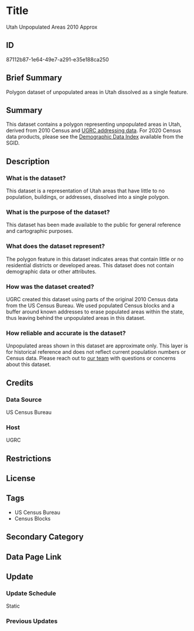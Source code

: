 # Title

Utah Unpopulated Areas 2010 Approx

## ID

87112b87-1e64-49e7-a291-e35e188ca250

## Brief Summary

Polygon dataset of unpopulated areas in Utah dissolved as a single feature.

## Summary

This dataset contains a polygon representing unpopulated areas in Utah, derived from 2010 Census and [UGRC addressing data](https://gis.utah.gov/products/sgid/location/address-points/). For 2020 Census data products, please see the [Demographic Data Index](https://gis.utah.gov/products/sgid/demographic/) available from the SGID.

## Description

### What is the dataset?

This dataset is a representation of Utah areas that have little to no population, buildings, or addresses, dissolved into a single polygon.

### What is the purpose of the dataset?

This dataset has been made available to the public for general reference and cartographic purposes.

### What does the dataset represent?

The polygon feature in this dataset indicates areas that contain little or no residential districts or developed areas. This dataset does not contain demographic data or other attributes.

### How was the dataset created?

UGRC created this dataset using parts of the original 2010 Census data from the US Census Bureau. We used populated Census blocks and a buffer around known addresses to erase populated areas within the state, thus leaving behind the unpopulated areas in this dataset.

### How reliable and accurate is the dataset?

Unpopulated areas shown in this dataset are approximate only. This layer is for historical reference and does not reflect current population numbers or Census data. Please reach out to [our team](https://gis.utah.gov/contact/) with questions or concerns about this dataset.

## Credits

### Data Source

US Census Bureau

### Host

UGRC

## Restrictions

## License

## Tags

- US Census Bureau
- Census Blocks

## Secondary Category

## Data Page Link

## Update

### Update Schedule

Static

### Previous Updates
